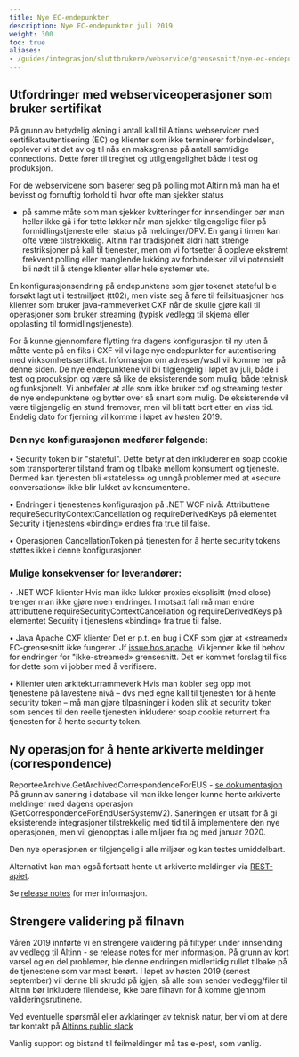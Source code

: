 ```yaml
---
title: Nye EC-endepunkter
description: Nye EC-endepunkter juli 2019
weight: 300
toc: true
aliases:
- /guides/integrasjon/sluttbrukere/webservice/grensesnitt/nye-ec-endepunkter/
---
```


## Utfordringer med webserviceoperasjoner som bruker sertifikat
På grunn av betydelig økning i antall kall til Altinns webservicer med sertifikatautentisering (EC)
og klienter som ikke terminerer forbindelsen, opplever vi at det av og til nås en maksgrense på antall samtidige connections.
Dette fører til treghet og utilgjengelighet både i test og produksjon.

For de webservicene som baserer seg på polling mot Altinn må man  ha et bevisst og fornuftig forhold til hvor ofte man sjekker status 
- på samme måte som man sjekker kvitteringer for innsendinger 
bør man heller ikke gå i for tette løkker når man sjekker tilgjengelige filer på formidlingstjeneste eller status på meldinger/DPV. 
En gang i timen kan ofte være tilstrekkelig. Altinn har tradisjonelt aldri hatt strenge restriksjoner på kall til tjenester, 
men om vi fortsetter å oppleve ekstremt frekvent polling eller manglende lukking av forbindelser vil vi potensielt bli nødt til å stenge klienter eller hele systemer ute. 

En konfigurasjonsendring på endepunktene som gjør tokenet stateful ble forsøkt lagt ut i testmiljøet (tt02), 
men viste seg å føre til feilsituasjoner hos klienter som bruker java-rammeverket CXF 
når de skulle gjøre kall til operasjoner som bruker streaming (typisk vedlegg til skjema eller opplasting til formidlingstjeneste).

For å kunne gjennomføre flytting fra dagens konfigurasjon til ny uten å måtte vente på en fiks i CXF vil vi lage nye endepunkter for autentisering med virksomhetssertifikat.
Informasjon om adresser/wsdl vil komme her på denne siden.
De nye endepunktene vil bli tilgjengelig i løpet av juli, både i test og produksjon og være så like de eksisterende som mulig, både teknisk og funksjonelt.
Vi anbefaler at alle som ikke bruker cxf og streaming tester de nye endepunktene og bytter over så snart som mulig. 
De eksisterende vil være tilgjengelig en stund fremover, men vil bli tatt bort etter en viss tid. Endelig dato for fjerning vil komme i løpet av høsten 2019.

### Den nye konfigurasjonen medfører følgende:
• Security token blir "stateful". 
  Dette betyr at den inkluderer en soap cookie som transporterer tilstand fram og tilbake mellom konsument og tjeneste.
  Dermed kan tjenesten bli «stateless» og unngå problemer med at «secure conversations» ikke blir lukket av konsumentene.

• Endringer i tjenestenes konfigurasjon på .NET WCF nivå: 
  Attributtene requireSecurityContextCancellation og requireDerivedKeys på elementet Security i tjenestens «binding» endres fra true til false.

• Operasjonen CancellationToken på tjenesten for å hente security tokens støttes ikke i denne konfigurasjonen

### Mulige konsekvenser for leverandører:
• .NET WCF klienter
Hvis man ikke lukker proxies eksplisitt (med close) trenger man ikke gjøre noen endringer. 
I motsatt fall må man endre attributtene requireSecurityContextCancellation og requireDerivedKeys på elementet Security i tjenestens «binding» fra true til false.

• Java Apache CXF klienter
Det er p.t. en bug i CXF som gjør at «streamed» EC-grensesnitt ikke fungerer. 
Jf [issue hos apache](https://issues.apache.org/jira/projects/CXF/issues/CXF-8051?filter=allopenissues). 
Vi kjenner ikke til behov for endringer for "ikke-streamed» grensesnitt. Det er kommet forslag til fiks for dette som vi jobber med å verifisere.

• Klienter uten arkitekturrammeverk
Hvis man kobler seg opp mot tjenestene på lavestene nivå – dvs med egne kall til tjenesten for å hente security token 
– må man gjøre tilpasninger i koden slik at security token som sendes til den reelle tjenesten inkluderer soap cookie returnert fra tjenesten for å hente security token.


## Ny operasjon for å hente arkiverte meldinger (correspondence)
ReporteeArchive.GetArchivedCorrespondenceForEUS  - [se dokumentasjon](/docs/api/soap/endepunkter-oversikt/#reporteearchiveexternal)
På grunn av sanering i database vil man ikke lenger kunne hente arkiverte meldinger med dagens operasjon (GetCorrespondenceForEndUserSystemV2). 
Saneringen er utsatt for å gi eksisterende integrasjoner tilstrekkelig med tid til å implementere den nye operasjonen, 
men vil gjenopptas i alle miljøer fra og med januar 2020.

Den nye operasjonen er tilgjengelig i alle miljøer og kan testes umiddelbart. 

Alternativt kan man også fortsatt hente ut arkiverte meldinger via [REST-apiet](/docs/api/rest/meldinger).

Se [release notes](/docs/ny-funksjonalitet/releases/2019/19-7/#endringer-i-soap-api) for mer informasjon.

## Strengere validering på filnavn 
Våren 2019 innførte vi en strengere validering på filtyper under innsending av vedlegg til Altinn - se [release notes](/docs/ny-funksjonalitet/releases/2019/19-3/#endret-validering-av-filendelse-på-vedlegg-til-å-være-mer-presis-i-api) for mer informasjon. 
På grunn av kort varsel og en del problemer, ble denne endringen midlertidig rullet tilbake på de tjenestene som var mest berørt. 
I løpet av høsten 2019 (senest september) vil denne bli skrudd på igjen, 
så alle som sender vedlegg/filer til Altinn bør inkludere filendelse, ikke bare filnavn for å komme gjennom valideringsrutinene.

Ved eventuelle spørsmål eller avklaringer av teknisk natur, ber vi om at dere tar kontakt på [Altinns public slack](https://join.slack.com/t/altinn/shared_invite/enQtNTc1MTA2MTI5ODEwLTQ3ODgxZTE3NTQwMWIzZDQzNWRhMTRlOTNjMzAzYmNmNzc3NzQzZGRjODg5ZWYzN2M2ZTc5NThhZTViM2M1ODk)

Vanlig support og bistand til feilmeldinger må tas e-post, som vanlig.
